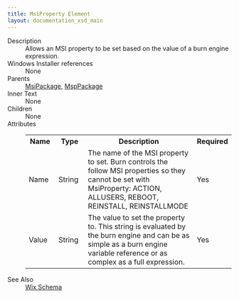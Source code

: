 ```yaml
---
title: MsiProperty Element
layout: documentation_xsd_main
---
```

<dl>
  <dt>Description</dt>
  <dd>Allows an MSI property to be set based on the value of a burn engine expression.</dd>
  <dt>Windows Installer references</dt>
  <dd>None</dd>
  <dt>Parents</dt>
  <dd>
    <a href="../msipackage/">MsiPackage</a>, <a href="../msppackage/">MspPackage</a></dd>
  <dt>Inner Text</dt>
  <dd>None</dd>
  <dt>Children</dt>
  <dd>None</dd>
  <dt>Attributes</dt>
  <dd>
    <table cellspacing="0" cellpadding="0" class="schema">
      <tr>
        <th width="15%">Name</th>
        <th width="15%">Type</th>
        <th width="65%">Description</th>
        <th width="15%">Required</th>
      </tr>
      <tr>
        <td>Name</td>
        <td>String</td>
        <td>The name of the MSI property to set. Burn controls the follow MSI properties so they cannot be set with MsiProperty: ACTION, ALLUSERS, REBOOT, REINSTALL, REINSTALLMODE</td>
        <td>Yes</td>
      </tr>
      <tr>
        <td>Value</td>
        <td>String</td>
        <td>The value to set the property to. This string is evaluated by the burn engine and can be as simple as a burn engine variable reference or as complex as a full expression.</td>
        <td>Yes</td>
      </tr>
    </table>
  </dd>
  <dt>See Also</dt>
  <dd>
    <a href="../wix">Wix Schema</a>
  </dd>
</dl>
